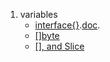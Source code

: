 1. variables
   - <a href="https://github.com/quki3/go/blob/main/specification/variables/interface%7B%7D.go">interface{}</a>.<a href="https://go.dev/ref/spec#Variables">doc</a>. 
   - <a href="">[]byte</a>
   - <a href="https://go.dev/blog/slices-intro">[], and Slice</a>
